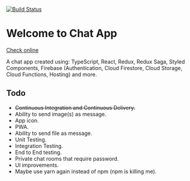 [![Build Status](https://travis-ci.com/xMokAx/chat-app.svg?branch=master)](https://travis-ci.com/xMokAx/chat-app)

# Welcome to Chat App

[Check online](https://chat-app-acad7.firebaseapp.com/)

A chat app created using: TypeScript, React, Redux, Redux Saga, Styled Components, Firebase (Authentication, Cloud Firestore, Cloud Storage, Cloud Functions, Hosting) and more.

## Todo

- ~~Continuous Integration and Continuous Delivery.~~
- Ability to send image(s) as message.
- App icon.
- PWA.
- Ability to send file as message.
- Unit Testing.
- Integration Testing.
- End to End testing.
- Private chat rooms that require password.
- UI improvements.
- Maybe use yarn again instead of npm (npm is killing me).
